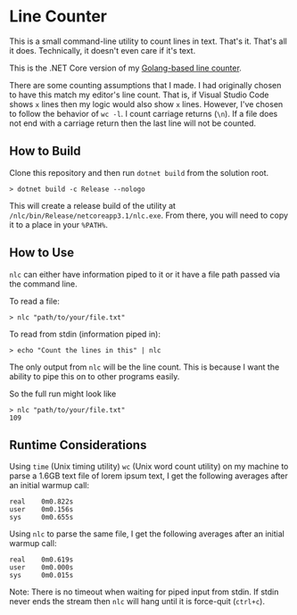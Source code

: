 # Line Counter

This is a small command-line utility to count lines in text. That's it. That's all it does. Technically, it doesn't even care if it's text. 

This is the .NET Core version of my [Golang-based line counter](https://github.com/hyrmn/lc).

There are some counting assumptions that I made. I had originally chosen to have this match my editor's line count. That is, if Visual Studio Code shows `x` lines then my logic would also show `x` lines. However, I've chosen to follow the behavior of `wc -l`. I count carriage returns (`\n`). If a file does not end with a carriage return then the last line will not be counted.

## How to Build

Clone this repository and then run `dotnet build` from the solution root.

```posh
> dotnet build -c Release --nologo
```

This will create a release build of the utility at `/nlc/bin/Release/netcoreapp3.1/nlc.exe`. From there, you will need to copy it to a place in your `%PATH%`.

## How to Use

`nlc` can either have information piped to it or it have a file path passed via the command line.

To read a file:

```
> nlc "path/to/your/file.txt"
```

To read from stdin (information piped in):

```
> echo "Count the lines in this" | nlc
```

The only output from `nlc` will be the line count. This is because I want the ability to pipe this on to other programs easily.

So the full run might look like 

```
> nlc "path/to/your/file.txt"
109
```

## Runtime Considerations

Using `time` (Unix timing utility) `wc` (Unix word count utility) on my machine to parse a 1.6GB text file of lorem ipsum text, I get the following averages after an initial warmup call:

```
real    0m0.822s
user    0m0.156s
sys     0m0.655s
```

Using `nlc` to parse the same file, I get the following averages after an initial warmup call:

```
real    0m0.619s
user    0m0.000s
sys     0m0.015s
```

Note: There is no timeout when waiting for piped input from stdin. If stdin never ends the stream then `nlc` will hang until it is force-quit (`ctrl+c`).
